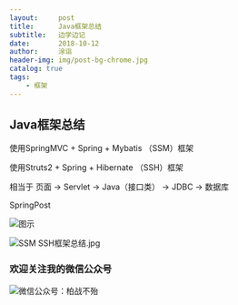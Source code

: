 ```yaml
---
layout:     post
title:      Java框架总结
subtitle:   边学边记
date:       2018-10-12
author:     涂诣
header-img: img/post-bg-chrome.jpg
catalog: true
tags:
    - 框架
---
```

 
## Java框架总结

使用SpringMVC + Spring + Mybatis （SSM）框架

使用Struts2 + Spring + Hibernate （SSH）框架

相当于 页面 -> Servlet -> Java（接口类） -> JDBC -> 数据库

SpringPost

![图示](https://raw.githubusercontent.com/smartBBer/picBox/master/img/006KCUaNgy1fwaf90g4snj311h0kvwhn.jpg)

![SSM SSH框架总结.jpg](https://i.loli.net/2018/10/16/5bc5f2cb2ac77.jpg)

### 欢迎关注我的微信公众号

![微信公众号：柏战不殆](http://upload-images.jianshu.io/upload_images/3990834-c91d28f8be4121e4.png?imageMogr2/auto-orient/strip%7CimageView2/2/w/1240)
